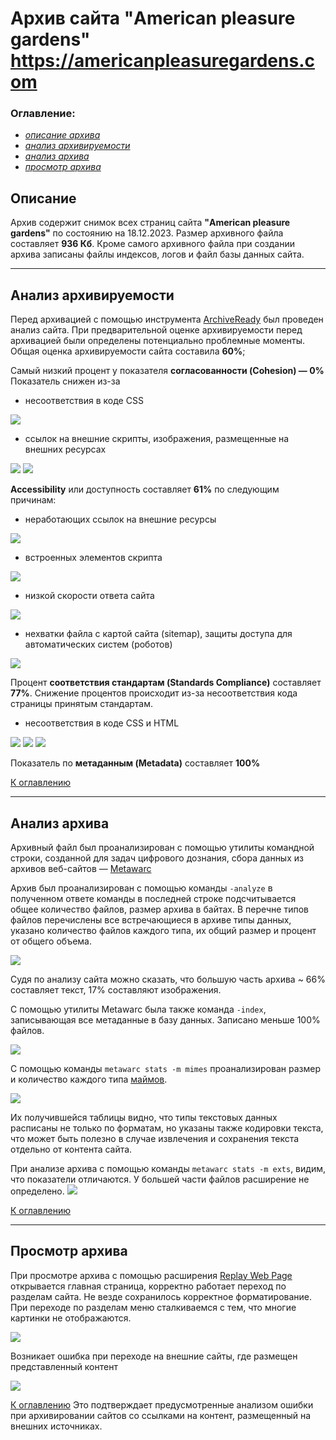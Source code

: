 # Архив сайта "American pleasure gardens" https://americanpleasuregardens.com    

### 

### Оглавление:

- [*описание архива*](#описание) 
- [*анализ архивируемости*](#анализ-архивабилити) 
- [*анализ архива*](#анализ-архива)
- [*просмотр архива*](#просмотр-архива)

## 

## Описание

Архив содержит снимок всех страниц сайта **"American pleasure gardens"** по состоянию на 18.12.2023. Размер архивного файла составляет **936 Кб**. Кроме самого архивного файла при создании архива записаны файлы индексов, логов и файл базы данных сайта.

------

## 

## Анализ архивируемости

Перед архивацией с помощью инструмента [ArchiveReady](https://archiveready.com/) был проведен анализ сайта. При предварительной оценке архивируемости перед архивацией были определены потенциально проблемные моменты. Общая оценка архивируемости сайта составила **60%**;

Cамый низкий процент у показателя **согласованности (Cohesion) — 0%** Показатель снижен из-за

- несоответствия в коде CSS

<img src="/americanpleasuregardens.com/images/image-20231220164753999.png"/>

- ссылок на внешние скрипты, изображения, размещенные на внешних ресурсах

<img src="/americanpleasuregardens.com/images/image-20231220164853680.png"/>
<img src="/americanpleasuregardens.com/images/image-20231220165140506.png"/>

**Accessibility** или доступность составляет **61%** по следующим причинам:

- неработающих ссылок на внешние ресурсы

<img src="/americanpleasuregardens.com/images/image-20231220165414815.png"/>

- встроенных элементов скрипта
<img src="/americanpleasuregardens.com/images/image-20231220165519905.png"/>

- низкой скорости ответа сайта
<img src="/americanpleasuregardens.com/images/image-20231220165704514.png"/>

- нехватки файла с картой сайта (sitemap),  защиты доступа для автоматических систем (роботов)
<img src="/americanpleasuregardens.com/images/image-20231220165820736.png"/>

Процент **соответствия стандартам (Standards Compliance)** составляет **77%**. Снижение процентов происходит из-за несоответствия кода страницы принятым стандартам.

- несоответствия в коде CSS и HTML
<img src="/americanpleasuregardens.com/images/image-20231220170329717.png"/>

<img src="/americanpleasuregardens.com/images/image-20231220170456265.png"/>

<img src="/americanpleasuregardens.com/images/image-20231220170524947.png"/>

Показатель по **метаданным (Metadata)** составляет **100%**

[К оглавлению](#оглавление)

------

## 

## Анализ архива

Архивный файл был проанализирован с помощью утилиты командной строки, созданной для задач цифрового дознания, сбора данных из архивов веб-сайтов — [Metawarc](https://github.com/datacoon/metawarc)

Архив был проанализирован с помощью команды `-analyze` в полученном ответе команды в последней строке подсчитывается общее количество файлов, размер архива в байтах. В перечне типов файлов перечислены все встречающиеся в архиве типы данных, указано количество файлов каждого типа, их общий размер и процент от общего объема.

<img src="/americanpleasuregardens.com/images/image-20231220170728219.png"/>

Судя по анализу сайта можно сказать, что большую часть архива ~ 66% составляет текст, 17% составляют изображения.

С помощью утилиты Metawarc была также команда `-index`, записывающая все метаданные в базу данных. Записано меньше 100% файлов.

<img src="/americanpleasuregardens.com/images/image-20231220171312744.png"/>

С помощью команды `metawarc stats -m mimes` проанализирован размер и количество каждого типа [маймов](https://ru.wikipedia.org/wiki/MIME).

<img src="/americanpleasuregardens.com/images/image-20231220171438337.png"/>

Их получившейся таблицы видно, что типы текстовых данных расписаны не только по форматам, но указаны также кодировки текста, что может быть полезно в случае извлечения и сохранения текста отдельно от контента сайта.

При анализе архива с помощью команды `metawarc stats -m exts`, видим, что показатели отличаются. У большей части файлов расширение не определено.
<img src="/americanpleasuregardens.com/images/image-20231220171632691.png"/>

[К оглавлению](#оглавление)

------

## 

## Просмотр архива

При просмотре архива с помощью расширения [Replay Web Page](https://replayweb.page/) открывается главная страница, корректно работает переход по разделам сайта. Не везде сохранилось корректное форматирование. При переходе по разделам меню сталкиваемся с тем, что многие картинки не отображаются.

<img src="/americanpleasuregardens.com/images/image-20231220172013409.png"/>

Возникает ошибка при переходе на внешние сайты, где  размещен представленный контент

<img src="/americanpleasuregardens.com/images/image-20231220172203884.png"/>

[К оглавлению](#оглавление)
Это подтверждает предусмотренные анализом ошибки при  архивировании сайтов со ссылками на контент, размещенный на внешних  источниках.
